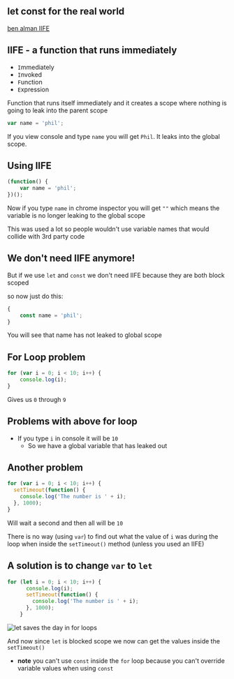 ## let const for the real world

[ben alman IIFE](http://benalman.com/news/2010/11/immediately-invoked-function-expression/)

## IIFE - a function that runs immediately

* `I`mmediately
* `I`nvoked
* `F`unction
* `E`xpression

Function that runs itself immediately and it creates a scope where nothing is going to leak into the parent scope

```js
var name = 'phil';
```

If you view console and type `name` you will get `Phil`. It leaks into the global scope.

## Using IIFE

```js
(function() {
    var name = 'phil';
})();
```

Now if you type `name` in chrome inspector you will get `""` which means the variable is no longer leaking to the global scope

This was used a lot so people wouldn't use variable names that would collide with 3rd party code

## We don't need IIFE anymore!

But if we use `let` and `const` we don't need IIFE because they are both block scoped

so now just do this:

```js
{
    const name = 'phil';
}
```

You will see that name has not leaked to global scope

## For Loop problem

```js
for (var i = 0; i < 10; i++) {
    console.log(i);
}
```

Gives us `0` through `9`

## Problems with above for loop
* If you type `i` in console it will be `10`
    + So we have a global variable that has leaked out

## Another problem

```js
for (var i = 0; i < 10; i++) {
  setTimeout(function() {
    console.log('The number is ' + i);
  }, 1000);
}
```

Will wait a second and then all will be `10`

There is no way (using `var`) to find out what the value of `i` was during the loop when inside the `setTimeout()` method (unless you used an IIFE)

## A solution is to change `var` to `let`

```js
for (let i = 0; i < 10; i++) {
      console.log(i);
      setTimeout(function() {
        console.log('The number is ' + i);
      }, 1000);
    }
```

![let saves the day in for loops](https://i.imgur.com/Um2q4Bv.png)

And now since `let` is blocked scope we now can get the values inside the `setTimeout()`

* **note** you can't use `const` inside the `for` loop because you can't override variable values when using `const`
